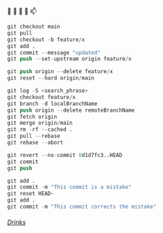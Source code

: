  👋  👀  🌱  💞️  📫 
```s
git checkout main
git pull
git checkout -b feature/x
git add .
git commit --message "updated"
git push --set-upstream origin feature/x
```
```s
git push origin --delete feature/x
git reset --hard origin/main
```
```s
git log -S <search_phrase>
git checkout feature/x
git branch -d localBranchName
git push origin --delete remoteBranchName
git fetch origin
git merge origin/main
git rm -rf --cached .
git pull --rebase
git rebase --abort
```
```s
git revert --no-commit 0d1d7fc3..HEAD
git commit
git push
```
```s
git add .
git commit -m "This commit is a mistake"
git reset HEAD~
git add .
git commit -m "This commit corrects the mistake"
```

<!---
petitess/petitess is a ✨ special ✨ repository because its `README.md` (this file) appears on your GitHub profile.
You can click the Preview link to take a look at your changes.
--->
###### [Drinks](https://github.com/petitess/SQL/blob/main/x-drinks01.md)
